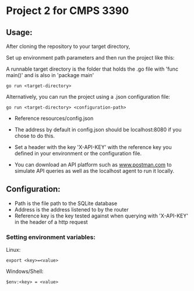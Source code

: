 # Project 2 for CMPS 3390

## Usage:

After cloning the repository to your target directory,

Set up environment path parameters and then run the project like this:

A runnable target directory is the folder that holds the .go file with 'func main()' and is also in 'package main'

```
go run <target-directory>
```

Alternatively, you can run the project using a .json configuration file:

```
go run <target-directory> <configuration-path>
```

* Reference resources/config.json
* The address by default in config.json should be localhost:8080 if you chose to do this.
* Set a header with the key 'X-API-KEY' with the reference key you defined in your environment or the configuration file.

* You can download an API platform such as www.postman.com to simulate API queries as well as the localhost agent to run it locally.

## Configuration:
* Path is the file path to the SQLite database
* Address is the address listened to by the router
* Reference key is the key tested against when querying with 'X-API-KEY' in the header of a http request

### Setting environment variables:
Linux:
```
export <key>=<value>
```
Windows/Shell:
```
$env:<key> = <value>
```
